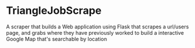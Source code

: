 # TriangleJobScrape

A scraper that builds a Web application using Flask that scrapes a url/users page, and grabs where they have previously worked to build a interactive Google Map that's searchable by location
